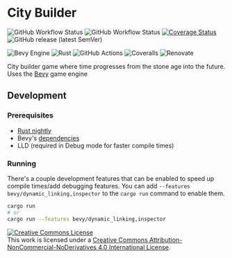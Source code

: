 # City Builder

![GitHub Workflow Status](https://img.shields.io/github/actions/workflow/status/mrivnak/city-builder/build.yml)
![GitHub Workflow Status](https://img.shields.io/github/actions/workflow/status/mrivnak/city-builder/test.yml?label=tests)
[![Coverage Status](https://coveralls.io/repos/github/mrivnak/city-builder/badge.svg?branch=develop)](https://coveralls.io/github/mrivnak/city-builder?branch=develop)
![GitHub release (latest SemVer)](https://img.shields.io/github/v/release/mrivnak/city-builder?display_name=tag&sort=semver)

![Bevy Engine](https://img.shields.io/badge/Bevy-%23FFFFFF.svg?style=for-the-badge&logo=Rust&logoColor=black)
![Rust](https://img.shields.io/badge/rust-%23000000.svg?style=for-the-badge&logo=rust&logoColor=white)
![GitHub Actions](https://img.shields.io/badge/github%20actions-%232671E5.svg?style=for-the-badge&logo=githubactions&logoColor=white)
![Coveralls](https://img.shields.io/badge/coveralls-%23b94947.svg?style=for-the-badge&logo=coveralls&logoColor=white)
![Renovate](https://img.shields.io/badge/renovate-%230281a1?style=for-the-badge&logo=renovatebot&logoColor=white)

City builder game where time progresses from the stone age into the future. Uses the [Bevy](https://bevyengine.org/) game engine

## Development

### Prerequisites

- [Rust nightly](https://www.rust-lang.org/tools/install)
- Bevy's [dependencies](https://bevyengine.org/learn/book/getting-started/setup/)
- LLD (required in Debug mode for faster compile times)

### Running

There's a couple development features that can be enabled to speed up compile times/add debugging features. You can add `--features bevy/dynamic_linking,inspector` to the `cargo run` command to enable them.

```bash
cargo run
# or
cargo run --features bevy/dynamic_linking,inspector
```

<a rel="license" href="http://creativecommons.org/licenses/by-nc-nd/4.0/"><img alt="Creative Commons License" style="border-width:0" src="https://i.creativecommons.org/l/by-nc-nd/4.0/88x31.png" /></a><br />This work is licensed under a <a rel="license" href="http://creativecommons.org/licenses/by-nc-nd/4.0/">Creative Commons Attribution-NonCommercial-NoDerivatives 4.0 International License</a>.